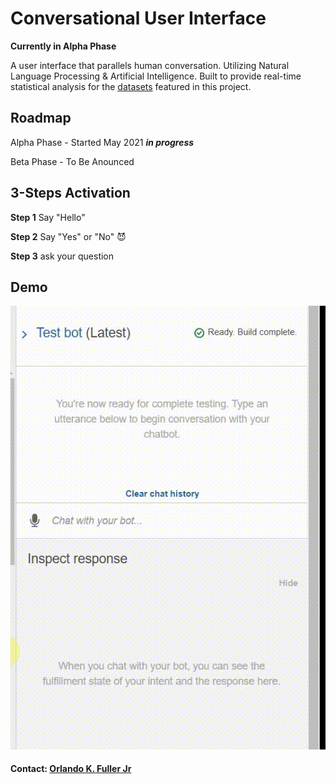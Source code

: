 # Conversational User Interface

**Currently in Alpha Phase**

A user interface that parallels human conversation. Utilizing Natural Language Processing & Artificial Intelligence. Built to provide real-time statistical analysis for the [datasets](https://github.com/eml33530/Project_2/tree/main/Resources) featured in this project.

## Roadmap

Alpha Phase - Started May 2021 ***in progress***

Beta Phase - To Be Anounced

## 3-Steps Activation

**Step 1** Say "Hello"

**Step 2** Say "Yes" or "No" 😈

**Step 3**  ask your question

## Demo
![Alpha CUI](Alpha_CUI.gif)

#### Contact: [Orlando K. Fuller Jr](https://github.com/OrlandoFuller)
